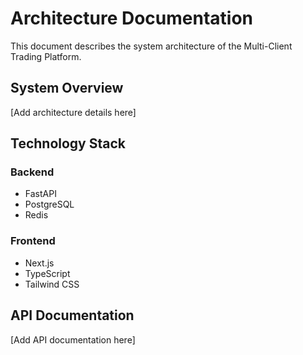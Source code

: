 # Architecture Documentation

This document describes the system architecture of the Multi-Client Trading Platform.

## System Overview

[Add architecture details here]

## Technology Stack

### Backend
- FastAPI
- PostgreSQL
- Redis

### Frontend
- Next.js
- TypeScript
- Tailwind CSS

## API Documentation

[Add API documentation here]
